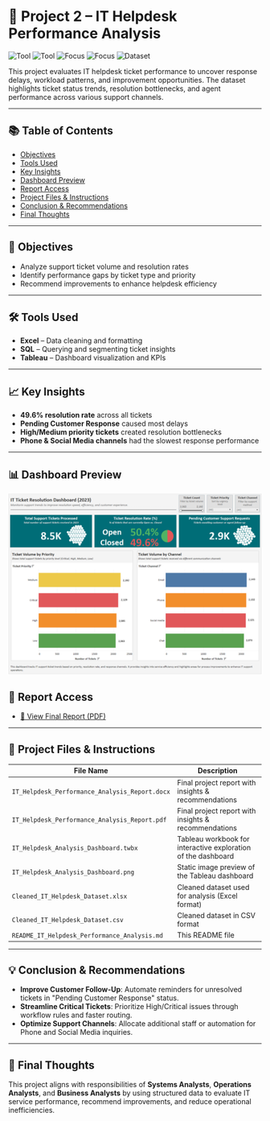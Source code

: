 # 📌 Project 2 – IT Helpdesk Performance Analysis

![Tool](https://img.shields.io/badge/Tool-Tableau-blue) 
![Tool](https://img.shields.io/badge/Tool-Excel-green) 
![Focus](https://img.shields.io/badge/Focus-Operations_Analysis-lightgrey) 
![Focus](https://img.shields.io/badge/Focus-IT_Support-lightgrey) 
![Dataset](https://img.shields.io/badge/Dataset-Helpdesk-lightgrey)

This project evaluates IT helpdesk ticket performance to uncover response delays, workload patterns, and improvement opportunities. The dataset highlights ticket status trends, resolution bottlenecks, and agent performance across various support channels.

---

## 📚 Table of Contents
- [Objectives](#objectives)
- [Tools Used](#tools-used)
- [Key Insights](#key-insights)
- [Dashboard Preview](#dashboard-preview)
- [Report Access](#report-access)
- [Project Files & Instructions](#project-files--instructions)
- [Conclusion & Recommendations](#conclusion--recommendations)
- [Final Thoughts](#final-thoughts)

---

## 🎯 Objectives
- Analyze support ticket volume and resolution rates
- Identify performance gaps by ticket type and priority
- Recommend improvements to enhance helpdesk efficiency

---

## 🛠️ Tools Used
- **Excel** – Data cleaning and formatting
- **SQL** – Querying and segmenting ticket insights
- **Tableau** – Dashboard visualization and KPIs

---

## 📈 Key Insights
- **49.6% resolution rate** across all tickets
- **Pending Customer Response** caused most delays
- **High/Medium priority tickets** created resolution bottlenecks
- **Phone & Social Media channels** had the slowest response performance

---

## 📊 Dashboard Preview

![Dashboard Screenshot](./IT_Helpdesk_Analysis_Dashboard.png)

## 📄 Report Access

- [📄 View Final Report (PDF)](./IT_Helpdesk_Performance_Analysis_Report.pdf)

---

## 📂 Project Files & Instructions

| File Name                                     | Description                                                            |
|----------------------------------------------|------------------------------------------------------------------------|
| `IT_Helpdesk_Performance_Analysis_Report.docx`| Final project report with insights & recommendations                   |
| `IT_Helpdesk_Performance_Analysis_Report.pdf` | Final project report with insights & recommendations                   |
| `IT_Helpdesk_Analysis_Dashboard.twbx`         | Tableau workbook for interactive exploration of the dashboard          |
| `IT_Helpdesk_Analysis_Dashboard.png`          | Static image preview of the Tableau dashboard                          |
| `Cleaned_IT_Helpdesk_Dataset.xlsx`            | Cleaned dataset used for analysis (Excel format)                       |
| `Cleaned_IT_Helpdesk_Dataset.csv`             | Cleaned dataset in CSV format                                          |
| `README_IT_Helpdesk_Performance_Analysis.md`  | This README file                                                       |

---

## 💡 Conclusion & Recommendations
- **Improve Customer Follow-Up**: Automate reminders for unresolved tickets in "Pending Customer Response" status.
- **Streamline Critical Tickets**: Prioritize High/Critical issues through workflow rules and faster routing.
- **Optimize Support Channels**: Allocate additional staff or automation for Phone and Social Media inquiries.

---

## 📝 Final Thoughts
This project aligns with responsibilities of **Systems Analysts**, **Operations Analysts**, and **Business Analysts** by using structured data to evaluate IT service performance, recommend improvements, and reduce operational inefficiencies.
